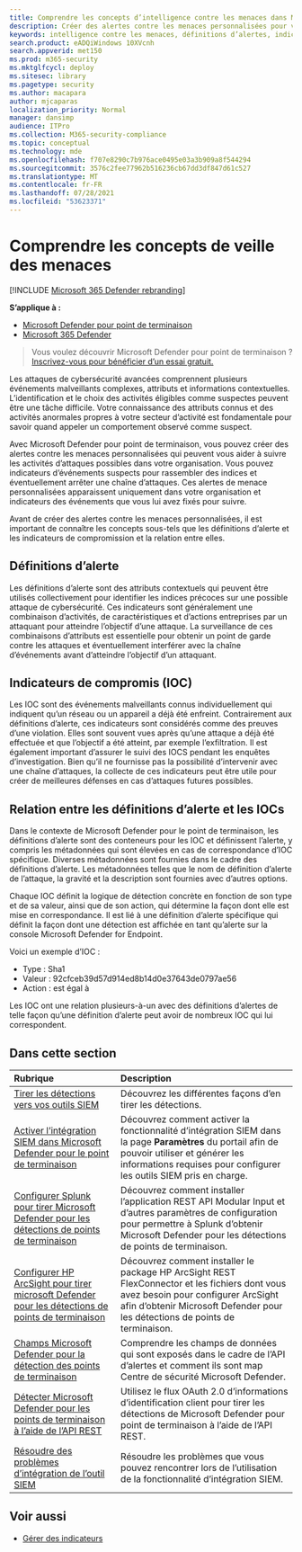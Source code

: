 ```yaml
---
title: Comprendre les concepts d’intelligence contre les menaces dans Microsoft Defender pour point de terminaison
description: Créer des alertes contre les menaces personnalisées pour votre organisation et découvrir les concepts liés à l’intelligence des menaces dans Microsoft Defender for Endpoint
keywords: intelligence contre les menaces, définitions d’alertes, indicateurs de compromis, ioc
search.product: eADQiWindows 10XVcnh
search.appverid: met150
ms.prod: m365-security
ms.mktglfcycl: deploy
ms.sitesec: library
ms.pagetype: security
ms.author: macapara
author: mjcaparas
localization_priority: Normal
manager: dansimp
audience: ITPro
ms.collection: M365-security-compliance
ms.topic: conceptual
ms.technology: mde
ms.openlocfilehash: f707e8290c7b976ace0495e03a3b909a8f544294
ms.sourcegitcommit: 3576c2fee77962b516236cb67dd3df847d61c527
ms.translationtype: MT
ms.contentlocale: fr-FR
ms.lasthandoff: 07/28/2021
ms.locfileid: "53623371"
---
```

# <a name="understand-threat-intelligence-concepts"></a>Comprendre les concepts de veille des menaces

[!INCLUDE [Microsoft 365 Defender rebranding](../../includes/microsoft-defender.md)]

**S’applique à :**
- [Microsoft Defender pour point de terminaison](https://go.microsoft.com/fwlink/?linkid=2154037)
- [Microsoft 365 Defender](https://go.microsoft.com/fwlink/?linkid=2118804)



> Vous voulez découvrir Microsoft Defender pour point de terminaison ? [Inscrivez-vous pour bénéficier d’un essai gratuit.](https://www.microsoft.com/microsoft-365/windows/microsoft-defender-atp?ocid=docs-wdatp-threatindicator-abovefoldlink)

Les attaques de cybersécurité avancées comprennent plusieurs événements malveillants complexes, attributs et informations contextuelles. L’identification et le choix des activités éligibles comme suspectes peuvent être une tâche difficile. Votre connaissance des attributs connus et des activités anormales propres à votre secteur d’activité est fondamentale pour savoir quand appeler un comportement observé comme suspect.

Avec Microsoft Defender pour point de terminaison, vous pouvez créer des alertes contre les menaces personnalisées qui peuvent vous aider à suivre les activités d’attaques possibles dans votre organisation. Vous pouvez indicateurs d’événements suspects pour rassembler des indices et éventuellement arrêter une chaîne d’attaques. Ces alertes de menace personnalisées apparaissent uniquement dans votre organisation et indicateurs des événements que vous lui avez fixés pour suivre.

Avant de créer des alertes contre les menaces personnalisées, il est important de connaître les concepts sous-tels que les définitions d’alerte et les indicateurs de compromission et la relation entre elles.

## <a name="alert-definitions"></a>Définitions d’alerte
Les définitions d’alerte sont des attributs contextuels qui peuvent être utilisés collectivement pour identifier les indices précoces sur une possible attaque de cybersécurité. Ces indicateurs sont généralement une combinaison d’activités, de caractéristiques et d’actions entreprises par un attaquant pour atteindre l’objectif d’une attaque. La surveillance de ces combinaisons d’attributs est essentielle pour obtenir un point de garde contre les attaques et éventuellement interférer avec la chaîne d’événements avant d’atteindre l’objectif d’un attaquant.

## <a name="indicators-of-compromise-ioc"></a>Indicateurs de compromis (IOC)
Les IOC sont des événements malveillants connus individuellement qui indiquent qu’un réseau ou un appareil a déjà été enfreint. Contrairement aux définitions d’alerte, ces indicateurs sont considérés comme des preuves d’une violation. Elles sont souvent vues après qu’une attaque a déjà été effectuée et que l’objectif a été atteint, par exemple l’exfiltration. Il est également important d’assurer le suivi des IOCS pendant les enquêtes d’investigation. Bien qu’il ne fournisse pas la possibilité d’intervenir avec une chaîne d’attaques, la collecte de ces indicateurs peut être utile pour créer de meilleures défenses en cas d’attaques futures possibles.

## <a name="relationship-between-alert-definitions-and-iocs"></a>Relation entre les définitions d’alerte et les IOCs
Dans le contexte de Microsoft Defender pour le point de terminaison, les définitions d’alerte sont des conteneurs pour les IOC et définissent l’alerte, y compris les métadonnées qui sont élevées en cas de correspondance d’IOC spécifique. Diverses métadonnées sont fournies dans le cadre des définitions d’alerte. Les métadonnées telles que le nom de définition d’alerte de l’attaque, la gravité et la description sont fournies avec d’autres options.

Chaque IOC définit la logique de détection concrète en fonction de son type et de sa valeur, ainsi que de son action, qui détermine la façon dont elle est mise en correspondance. Il est lié à une définition d’alerte spécifique qui définit la façon dont une détection est affichée en tant qu’alerte sur la console Microsoft Defender for Endpoint.

Voici un exemple d’IOC :
- Type : Sha1
- Valeur : 92cfceb39d57d914ed8b14d0e37643de0797ae56
- Action : est égal à

Les IOC ont une relation plusieurs-à-un avec des définitions d’alertes de telle façon qu’une définition d’alerte peut avoir de nombreux IOC qui lui correspondent.

## <a name="in-this-section"></a>Dans cette section

Rubrique | Description
:---|:---
[Tirer les détections vers vos outils SIEM](configure-siem.md)| Découvrez les différentes façons d’en tirer les détections.
[Activer l’intégration SIEM dans Microsoft Defender pour le point de terminaison](enable-siem-integration.md)| Découvrez comment activer la fonctionnalité d’intégration SIEM dans la page **Paramètres** du portail afin de pouvoir utiliser et générer les informations requises pour configurer les outils SIEM pris en charge.
[Configurer Splunk pour tirer Microsoft Defender pour les détections de points de terminaison](configure-siem.md)| Découvrez comment installer l’application REST API Modular Input et d’autres paramètres de configuration pour permettre à Splunk d’obtenir Microsoft Defender pour les détections de points de terminaison.
[Configurer HP ArcSight pour tirer microsoft Defender pour les détections de points de terminaison](configure-arcsight.md)| Découvrez comment installer le package HP ArcSight REST FlexConnector et les fichiers dont vous avez besoin pour configurer ArcSight afin d’obtenir Microsoft Defender pour les détections de points de terminaison.
[Champs Microsoft Defender pour la détection des points de terminaison](api-portal-mapping.md) | Comprendre les champs de données qui sont exposés dans le cadre de l’API d’alertes et comment ils sont map Centre de sécurité Microsoft Defender.
[Détecter Microsoft Defender pour les points de terminaison à l’aide de l’API REST](pull-alerts-using-rest-api.md) | Utilisez le flux OAuth 2.0 d’informations d’identification client pour tirer les détections de Microsoft Defender pour point de terminaison à l’aide de l’API REST.
[Résoudre des problèmes d’intégration de l’outil SIEM](troubleshoot-siem.md) | Résoudre les problèmes que vous pouvez rencontrer lors de l’utilisation de la fonctionnalité d’intégration SIEM.



## <a name="related-topics"></a>Voir aussi
- [Gérer des indicateurs](manage-indicators.md)
